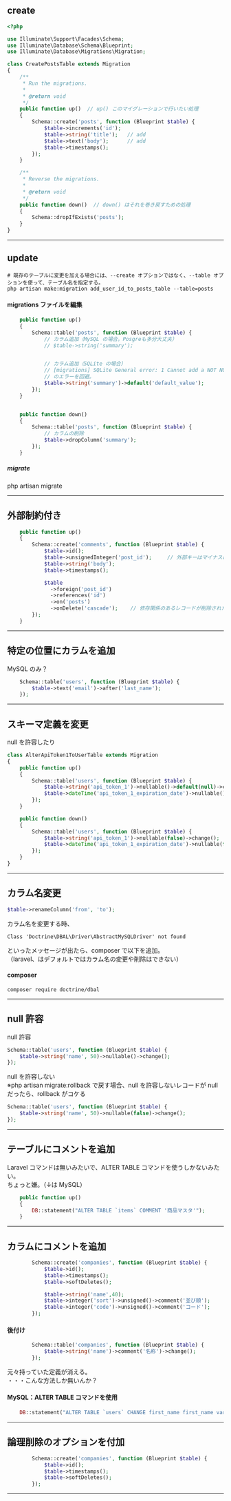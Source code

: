 ## create
```php
<?php

use Illuminate\Support\Facades\Schema;
use Illuminate\Database\Schema\Blueprint;
use Illuminate\Database\Migrations\Migration;

class CreatePostsTable extends Migration
{
    /**
     * Run the migrations.
     *
     * @return void
     */
    public function up()  // up() このマイグレーションで行いたい処理
    {
        Schema::create('posts', function (Blueprint $table) {
            $table->increments('id');
            $table->string('title');   // add
            $table->text('body');      // add
            $table->timestamps();
        });
    }

    /**
     * Reverse the migrations.
     *
     * @return void
     */
    public function down()  // down() はそれを巻き戻すための処理
    {
        Schema::dropIfExists('posts');
    }
}
```
_____________________________________________________________________________________
## update
```
# 既存のテーブルに変更を加える場合には、--create オプションではなく、--table オプションを使って、テーブル名を指定する。
php artisan make:migration add_user_id_to_posts_table --table=posts
```

#### migrations ファイルを編集
```php
    public function up()
    {
        Schema::table('posts', function (Blueprint $table) {
            // カラム追加（MySQL の場合。Posgreも多分大丈夫）
            // $table->string('summary');


            // カラム追加（SQLite の場合）
            // [migrations] SQLite General error: 1 Cannot add a NOT NULL column with default value NULL
            // のエラーを回避。
            $table->string('summary')->default('default_value');
        });
    }


    public function down()
    {
        Schema::table('posts', function (Blueprint $table) {
            // カラムの削除
            $table->dropColumn('summary');
        });
    }
```

##### migrate
php artisan migrate


_____________________________________________________________________________________
## 外部制約付き
```php
    public function up()
    {
        Schema::create('comments', function (Blueprint $table) {
            $table->id();
            $table->unsignedInteger('post_id');     // 外部キーはマイナスにならないので、unsignedInteger を使うことも。
            $table->string('body');
            $table->timestamps();

            $table
              ->foreign('post_id')
              ->references('id')
              ->on('posts')
              ->onDelete('cascade');    // 依存関係のあるレコードが削除された時、同時に Delete。
        });
    }
```

_____________________________________________________________________________________
## 特定の位置にカラムを追加
MySQL のみ？

```php
    Schema::table('users', function (Blueprint $table) {
        $table->text('email')->after('last_name');
    });
```

_____________________________________________________________________________________
## スキーマ定義を変更
null を許容したり
```php
class AlterApiToken1ToUserTable extends Migration
{
    public function up()
    {
        Schema::table('users', function (Blueprint $table) {
            $table->string('api_token_1')->nullable()->default(null)->change();
            $table->dateTime('api_token_1_expiration_date')->nullable()->default(null)->change();
        });
    }

    public function down()
    {
        Schema::table('users', function (Blueprint $table) {
            $table->string('api_token_1')->nullable(false)->change();
            $table->dateTime('api_token_1_expiration_date')->nullable(false)->change();
        });
    }
}
```
_____________________________________________________________________________________
## カラム名変更

```php
$table->renameColumn('from', 'to');
```

カラム名を変更する時、
```
Class 'Doctrine\DBAL\Driver\AbstractMySQLDriver' not found
```
といったメッセージが出たら、composer で以下を追加。  
（laravel、はデフォルトではカラム名の変更や削除はできない）

#### composer
```
composer require doctrine/dbal
```

_____________________________________________________________________________________
## null 許容
null 許容
```php
Schema::table('users', function (Blueprint $table) {
    $table->string('name', 50)->nullable()->change();
});
```

null を許容しない  
※php artisan migrate:rollback で戻す場合、null を許容しないレコードが null だったら、rollback がコケる
```php
Schema::table('users', function (Blueprint $table) {
    $table->string('name', 50)->nullable(false)->change();
});
```

_____________________________________________________________________________________
## テーブルにコメントを追加
Laravel コマンドは無いみたいで、ALTER TABLE コマンドを使うしかないみたい。  
ちょっと嫌。（↓は MySQL）
```php
    public function up()
    {
        DB::statement("ALTER TABLE `items` COMMENT '商品マスタ'");
    }
```

_____________________________________________________________________________________
## カラムにコメントを追加
```php
        Schema::create('companies', function (Blueprint $table) {
            $table->id();
            $table->timestamps();
            $table->softDeletes();

            $table->string('name',40);
            $table->integer('sort')->unsigned()->comment('並び順');
            $table->integer('code')->unsigned()->comment('コード');
        });
```

#### 後付け
```php
        Schema::table('companies', function (Blueprint $table) {
            $table->string('name')->comment('名称')->change();
        });
```
元々持っていた定義が消える。  
・・・こんな方法しか無いんか？  


#### MySQL：ALTER TABLE コマンドを使用
```php
    DB::statement("ALTER TABLE `users` CHANGE first_name first_name varchar(40) COMMENT 'ファーストネーム'");
```

_____________________________________________________________________________________
## 論理削除のオプションを付加
```php
        Schema::create('companies', function (Blueprint $table) {
            $table->id();
            $table->timestamps();
            $table->softDeletes();
        });
```

_____________________________________________________________________________________


